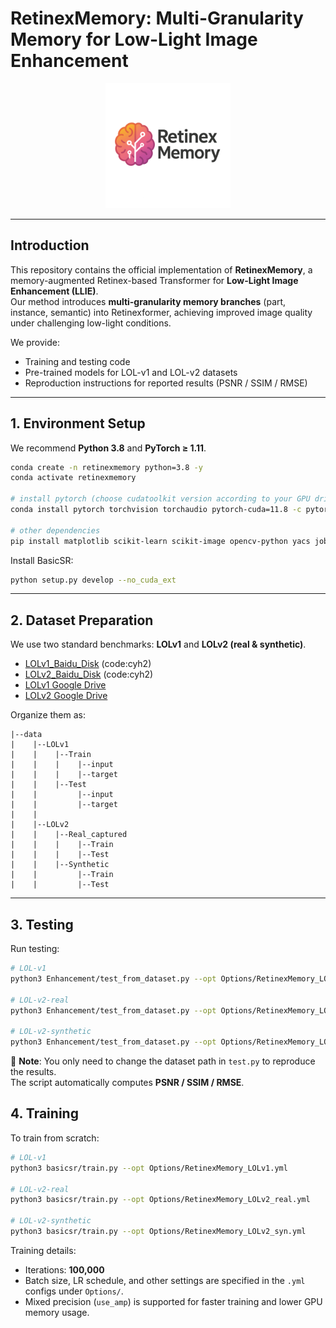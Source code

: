 # RetinexMemory: Multi-Granularity Memory for Low-Light Image Enhancement

<div align="center">
<p align="center"> <img src="figure/logo.png" width="200px"> </p>
</div>

---

## Introduction
This repository contains the official implementation of **RetinexMemory**, a memory-augmented Retinex-based Transformer for **Low-Light Image Enhancement (LLIE)**.  
Our method introduces **multi-granularity memory branches** (part, instance, semantic) into Retinexformer, achieving improved image quality under challenging low-light conditions.  

We provide:  
- Training and testing code  
- Pre-trained models for LOL-v1 and LOL-v2 datasets  
- Reproduction instructions for reported results (PSNR / SSIM / RMSE)  

---

## 1. Environment Setup

We recommend **Python 3.8** and **PyTorch ≥ 1.11**.  

```bash
conda create -n retinexmemory python=3.8 -y
conda activate retinexmemory

# install pytorch (choose cudatoolkit version according to your GPU driver)
conda install pytorch torchvision torchaudio pytorch-cuda=11.8 -c pytorch -c nvidia

# other dependencies
pip install matplotlib scikit-learn scikit-image opencv-python yacs joblib natsort h5py tqdm tensorboard einops addict future lmdb numpy pyyaml requests scipy yapf lpips thop timm
```

Install BasicSR:  

```bash
python setup.py develop --no_cuda_ext
```

---

## 2. Dataset Preparation

We use two standard benchmarks: **LOLv1** and **LOLv2 (real & synthetic)**.  
- [LOLv1_Baidu_Disk](https://pan.baidu.com/share/init?surl=ZAC9TWR-YeuLIkWs3L7z4g&pwd=cyh2) (code:cyh2)
- [LOLv2_Baidu_Disk](https://pan.baidu.com/share/init?surl=X4HykuVL_1WyB3LWJJhBQg&pwd=cyh2) (code:cyh2)
- [LOLv1 Google Drive](https://drive.google.com/file/d/1L-kqSQyrmMueBh_ziWoPFhfsAh50h20H/view?usp=sharing)  
- [LOLv2 Google Drive](https://drive.google.com/file/d/1Ou9EljYZW8o5dbDCf9R34FS8Pd8kEp2U/view?usp=sharing)  


Organize them as:  

```
|--data   
|    |--LOLv1
|    |    |--Train
|    |    |    |--input
|    |    |    |--target
|    |    |--Test
|    |         |--input
|    |         |--target
|    |
|    |--LOLv2
|    |    |--Real_captured
|    |    |    |--Train
|    |    |    |--Test
|    |    |--Synthetic
|    |         |--Train
|    |         |--Test
```

---

## 3. Testing

Run testing:  

```bash
# LOL-v1
python3 Enhancement/test_from_dataset.py --opt Options/RetinexMemory_LOLv1.yml --weights experiments/RetinexFormer_LOL_v1/best.pth --dataset LOL_v1

# LOL-v2-real
python3 Enhancement/test_from_dataset.py --opt Options/RetinexMemory_LOLv2_real.yml --weights experiments/RetinexFormer_LOL_v2_real/best.pth --dataset LOL_v2_real

# LOL-v2-synthetic
python3 Enhancement/test_from_dataset.py --opt Options/RetinexMemory_LOLv2_syn.yml --weights experiments/RetinexFormer_LOL_v2_synthetic/best.pth --dataset LOL_v2_syn
```


📌 **Note**: You only need to change the dataset path in `test.py` to reproduce the results.  
The script automatically computes **PSNR / SSIM / RMSE**.  



## 4. Training

To train from scratch:  

```bash
# LOL-v1
python3 basicsr/train.py --opt Options/RetinexMemory_LOLv1.yml

# LOL-v2-real
python3 basicsr/train.py --opt Options/RetinexMemory_LOLv2_real.yml

# LOL-v2-synthetic
python3 basicsr/train.py --opt Options/RetinexMemory_LOLv2_syn.yml
```

Training details:  
- Iterations: **100,000**  
- Batch size, LR schedule, and other settings are specified in the `.yml` configs under `Options/`.  
- Mixed precision (`use_amp`) is supported for faster training and lower GPU memory usage.  


